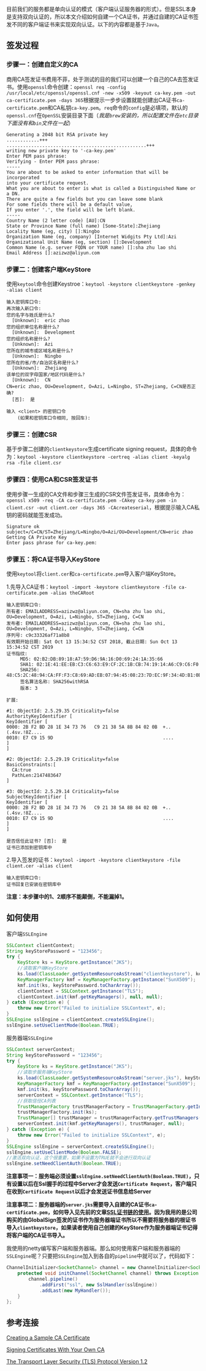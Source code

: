 目前我们的服务都是单向认证的模式（客户端认证服务器的形式）。但是SSL本身是支持双向认证的，所以本文介绍如何自建一个CA证书，并通过自建的CA证书签发不同的客户端证书来实现双向认证。以下的内容都是基于`Java`。

## 签发过程

### 步骤一：创建自定义的CA

商用CA签发证书费用不菲，处于测试的目的我们可以创建一个自己的CA去签发证书。使用`openssl`命令创建：`
openssl req -config /usr/local/etc/openssl/openssl.cnf -new -x509 -keyout ca-key.pem -out ca-certificate.pem -days 365
`根据提示一步步设置就能创建出CA证书`ca-certificate.pem`和CA私钥`ca-key.pem`。`req`命令的`config`是必填项，默认的`openssl.cnf`在`OpenSSL`安装目录下面（*我是`brew`安装的，所以配置文件在`etc`目录下面没有和`bin`文件在一起*）

```shell
Generating a 2048 bit RSA private key
............+++
...................................................+++
writing new private key to '-ca-key.pem'
Enter PEM pass phrase:
Verifying - Enter PEM pass phrase:
-----
You are about to be asked to enter information that will be incorporated
into your certificate request.
What you are about to enter is what is called a Distinguished Name or a DN.
There are quite a few fields but you can leave some blank
For some fields there will be a default value,
If you enter '.', the field will be left blank.
-----
Country Name (2 letter code) [AU]:CN
State or Province Name (full name) [Some-State]:Zhejiang
Locality Name (eg, city) []:Ningbo
Organization Name (eg, company) [Internet Widgits Pty Ltd]:Azi
Organizational Unit Name (eg, section) []:Development
Common Name (e.g. server FQDN or YOUR name) []:sha zhu lao shi
Email Address []:azizwz@aliyun.com
```

### 步骤二：创建客户端KeyStore

使用`keytool`命令创建Keystroe：`keytool -keystore clientkeystore -genkey -alias client`

```shell
输入密钥库口令:
再次输入新口令:
您的名字与姓氏是什么?
  [Unknown]:  eric zhao
您的组织单位名称是什么?
  [Unknown]:  Development
您的组织名称是什么?
  [Unknown]:  Azi
您所在的城市或区域名称是什么?
  [Unknown]:  Ningbo
您所在的省/市/自治区名称是什么?
  [Unknown]:  Zhejiang
该单位的双字母国家/地区代码是什么?
  [Unknown]:  CN
CN=eric zhao, OU=Development, O=Azi, L=Ningbo, ST=Zhejiang, C=CN是否正确?
  [否]:  是

输入 <client> 的密钥口令
	(如果和密钥库口令相同, 按回车):
```

### 步骤三：创建CSR

基于步骤二创建的`clientkeystore`生成certificate signing request，具体的命令为：`keytool -keystore clientkeystore -certreq -alias client -keyalg rsa -file client.csr`

### 步骤四：使用CA和CSR签发证书

使用步骤一生成的CA文件和步骤三生成的CSR文件签发证书，具体命令为：`openssl x509 -req -CA ca-certificate.pem -CAkey ca-key.pem -in client.csr -out client.cer -days 365 -CAcreateserial`，根据提示输入CA私钥的密码就能签发成功。

```shell
Signature ok
subject=/C=CN/ST=Zhejiang/L=Ningbo/O=Azi/OU=Development/CN=eric zhao
Getting CA Private Key
Enter pass phrase for ca-key.pem:
```

### 步骤五：将CA证书导入KeyStore

使用`keytool`将`client.cer`和`ca-certificate.pem`导入客户端KeyStore。

1.先导入CA证书：`keytool -import -keystore clientkeystore -file ca-certificate.pem -alias theCARoot`

```shell
输入密钥库口令:
所有者: EMAILADDRESS=azizwz@aliyun.com, CN=sha zhu lao shi, OU=Development, O=Azi, L=Ningbo, ST=Zhejiang, C=CN
发布者: EMAILADDRESS=azizwz@aliyun.com, CN=sha zhu lao shi, OU=Development, O=Azi, L=Ningbo, ST=Zhejiang, C=CN
序列号: c9c33326af71a8b8
有效期开始日期: Sat Oct 13 15:34:52 CST 2018, 截止日期: Sun Oct 13 15:34:52 CST 2019
证书指纹:
	 MD5: 02:B2:DB:89:18:A7:59:D6:9A:16:D0:69:24:1A:35:66
	 SHA1: 02:1E:41:EE:EB:C3:C6:63:E9:CF:2C:1B:CB:74:19:14:A6:C9:C6:F0
	 SHA256: 48:C5:2C:48:94:CA:FF:F3:C8:69:AD:EB:07:94:45:08:23:7D:EC:9F:34:4D:B1:0B:B9:B1:19:FD:CD:CA:F5:24
	 签名算法名称: SHA256withRSA
	 版本: 3

扩展:

#1: ObjectId: 2.5.29.35 Criticality=false
AuthorityKeyIdentifier [
KeyIdentifier [
0000: 2B F2 BD 28 1E 34 73 76   C9 21 38 5A 8B 84 02 0B  +..(.4sv.!8Z....
0010: E7 C9 15 9D                                        ....
]
]

#2: ObjectId: 2.5.29.19 Criticality=false
BasicConstraints:[
  CA:true
  PathLen:2147483647
]

#3: ObjectId: 2.5.29.14 Criticality=false
SubjectKeyIdentifier [
KeyIdentifier [
0000: 2B F2 BD 28 1E 34 73 76   C9 21 38 5A 8B 84 02 0B  +..(.4sv.!8Z....
0010: E7 C9 15 9D                                        ....
]
]

是否信任此证书? [否]:  是
证书已添加到密钥库中
```

2.导入签发的证书：`keytool -import -keystore clientkeystore -file client.cer -alias client`

```shell
输入密钥库口令:
证书回复已安装在密钥库中
```
**注意：本步骤中的1、2顺序不能颠倒，不能漏掉1。**

## 如何使用

客户端`SSLEngine `

```java
SSLContext clientContext;
String keyStorePassword = "123456";
try {
    KeyStore ks = KeyStore.getInstance("JKS");
    //读取客户端KeyStore
    ks.load(ClassLoader.getSystemResourceAsStream("clientkeystore"), keyStorePassword.toCharArray());
    KeyManagerFactory kmf = KeyManagerFactory.getInstance("SunX509");
    kmf.init(ks, keyStorePassword.toCharArray());
    clientContext = SSLContext.getInstance("TLS");
    clientContext.init(kmf.getKeyManagers(), null, null);
} catch (Exception e) {
    throw new Error("Failed to initialize SSLContext", e);
}
SSLEngine sslEngine = clientContext.createSSLEngine();
sslEngine.setUseClientMode(Boolean.TRUE);
```
服务器端`SSLEngine `

```java
SSLContext serverContext;
String keyStorePassword = "123456";
try {
    KeyStore ks = KeyStore.getInstance("JKS");
    //读取步服务端KeyStore
    ks.load(ClassLoader.getSystemResourceAsStream("server.jks"), keyStorePassword.toCharArray());
    KeyManagerFactory kmf = KeyManagerFactory.getInstance("SunX509");
    kmf.init(ks, keyStorePassword.toCharArray());
    serverContext = SSLContext.getInstance("TLS");
	//获取信任CA列表
    TrustManagerFactory trustManagerFactory = TrustManagerFactory.getInstance(TrustManagerFactory.getDefaultAlgorithm());
    trustManagerFactory.init(ks);
    TrustManager[] trustManager = trustManagerFactory.getTrustManagers();
    serverContext.init(kmf.getKeyManagers(), trustManager, null);
} catch (Exception e) {
    throw new Error("Failed to initialize SSLContext", e);
}
SSLEngine sslEngine = serverContext.createSSLEngine();
sslEngine.setUseClientMode(Boolean.FALSE);
//激活双向认证，这个很重要，如果不设置为TRUE就不会进行双向认证
sslEngine.setNeedClientAuth(Boolean.TRUE);
```
**注意事项一：服务端必须设置`sslEngine.setNeedClientAuth(Boolean.TRUE)`，只有设置以后在Ssl握手的过程中Server才会发送`Certificate Request`，客户端只在收到`Certificate Request`以后才会发送证书信息给Server**

**注意事项二：服务器端的`server.jks`需要导入自建的CA证书`ca-certificate.pem`，如何导入见先前的文章[SSL证书链的使用](http://eric3zhao.me/SSL证书链的使用/)。因为我用的是公司购买的由GlobalSign签发的证书作为服务器端证书所以不需要将服务器的根证书导入`clientkeystore`，如果读者使用自己创建的KeyStore作为服务器端证书记得将客户端的CA证书导入。**

我使用的netty编写客户端和服务器端。那么如何使用客户端和服务器端的`SSLEngine`呢？只要把`SSLEngine`加入到各自的`pipeline`中就可以了，代码如下：

```java
ChannelInitializer<SocketChannel> channel = new ChannelInitializer<SocketChannel>() {
    protected void initChannel(SocketChannel channel) throws Exception {
        channel.pipeline()
            .addFirst("ssl", new SslHandler(sslEngine))
            .addLast(new MyHandler());
    }
};

```

## 参考连接
[Creating a Sample CA Certificate](https://docs.oracle.com/cd/E19509-01/820-3503/ggeyj/index.html)

[Signing Certificates With Your Own CA](https://docs.oracle.com/cd/E19509-01/820-3503/ggezy/index.html)

[The Transport Layer Security (TLS) Protocol Version 1.2](https://tools.ietf.org/html/rfc5246#section-7.4.1.3)
